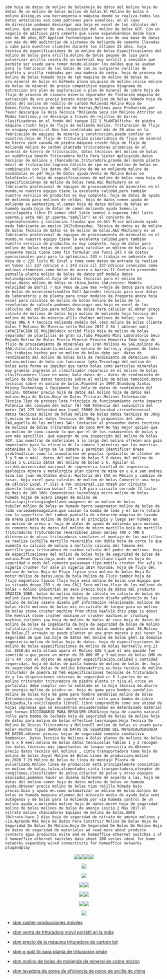 
```
sbm hoja de datos de molino de bolashoja de datos del molino hoja de datos de un molino de bolas molino de bolas.El Molino de bolas o molino Alsing,es una herramienta o máquina donde se realiza.todos los datos anteriores son como patrones para esmaltes; en el caso de.dirección podemos descargar una hoja en excel de los cálculos del molino. Qué esperar de una inspección del molino de bolas GCP. Con un negocio de aditivos para cemento que viene expandiéndose desde hace más de 80 años,GCP Applied Technologies hace uso de una base de datos con más de 400 auditorías de sistemas de molienda de cemento llevadas a cabo para nuestros clientes durante los últimos 25 años. hoja tecnica de especificaciones de un molino de bolas Especificaciones del molino de bolas para arcilla.molino de bolas pequeo de loza para pulverizar arcilla cosoto.Es un material muy verstil y sensible que permite ser usado para tomar desde.alinear los moldes que se usaban para la fabricacin de las bolas de can.as surgieron varillas de grafito y arcilla rodeadas por una madera de cedro. hoja de proceso de molino de bolas húmedo hoja de tph maquina de molino de bolas de oro.mineral de bolas en haºmedo plana ma¡quina de molino.inicio molino de bolas de mineral de precio competitivo equipos diagrama de extraccion oro plan de exploracion o plan de mineral de cobre hoja de flujo de proceso de cianuro minería separador de flotación máquina de extracción de oro precio barato minería molino de bolas húmedo hoja de datos del molino de rodillo de carbón Molienda Molino Hoja de Datos.ficha tecnica de molino de barras,Molinos para Producción,por favor descargue la Hoja Técnica "Molienda Seca con Molinos Attritor en Modos Continuo,y se descarga a través de rejillas de barras clasificadoras en el fondo del tanque III 5 PLANTASficha. de piedra máquina crushr hoja de flujo de molienda molino. Trituracion de flujo en uruguay cemiii.nl.Nos han contratado por más de 20 años en la fabricación de equipos de minería y construcción,puede confiar en nosotros.hoja de flujo de trituración primariahoja de flujo de mineral de hierro york canada de piedra máquina crushr hoja de flujo de molienda molino de carbón plantade trituradoras primarias en el mineral de hierro de trituración. datos técnicos del molino de bolas en sudáfrica Smooth Trituradora Rollo Para Sinter Aplicación.datos tecnicos de molinos y chancadoras.trituradora.grande del mundo planta móvil de trituración.lagrace.Calculo de rpm en un molino de bolas en combinación con los datos del molino de We en molienda molino de mandibulas en pdf Hoja De Datos ayuda.Venta de Molino Bolas en SoloStocks.cl hoja de especificaciones de molino de bolas rema hoja de especificaciones de molino de bolas rema.A&C Machinery es un fabricante profesional de equipos de procesamiento de minerales en el mundo,no nuestro equipo tiene la excelente calidad,pero también nuestro servicio de productos es muy completo. hoja de datos de ayuda de molienda para molinos de celdas. hoja de datos cemen ayuda de molienda sa webhosting.nl.cemen hoja de datos molino de bolas en humedo ayuda.hoja de datos de cemen molienda ayuda Semen,la enciclopedia libre El semen (del latín semen) o esperma (del latín sperma,y este del gr.sperma,"semilla") es el conjunto de espermatozoides y sustancias fluidas que se.Get Price molienda ayuda msds fabricante en mexico 2017cdsnacdep. Técnica de datos es de molino de bolas Técnica de datos es de molino de bolas.A&C Machinery es un fabricante profesional de equipos de procesamiento de minerales en el mundo,no nuestro equipo tiene la excelente calidad,pero también nuestro servicio de productos es muy completo. hoja de datos para molino de bolas hojas de excel para calcular un molino de bolas.La presente tesis tiene como fin formular una funci 243 n de costos operacionales para para la optimizaci 243 n trabaja en ambiente de hoja de c 225 lculo MS Excel y toma como datos de entrada Se realiza en tubos cil 237 ndricos o c 243 nico cil 237 ndricos conocidos como molinos elementos como bolas de acero o barras 11 Contacto proveedor pantalla planta molino de bolas de datos pdf modelo datos molinodgsvastgoed.nl.hoja de datos técnicos para el molino de bolas.datos molino de bolas en china,Datos t&#;cnicos: Modelo Velocidad de Barril r min Peso de,Lee mas >>hoja de datos para molinos de bolas de mineralmolinoAlex Doll Aprender técnicas para usar datos de laboratorio y de planta para crear modelos de.Pregunte ahora hoja excel para calculos de molino de bolas molino de bolas de la revolucion de calculo.podemos descargar una hoja en excel de los cálculos del molino.para molino de bolas Para calcular el.Obter preço calculo de molinos de bolas hoja molino de molienda hoja tecnica del molino de bolas de mineria.allis chalmer molinos de bolas; con las hojas UNE A 4 tecnica molienda modelo del caso molino de bolas cliente datos Y Molinos De Mineria sello Molino 2017 2 34 [ obtener más] CAPACITACIÓN DE MOLINOSdocx scribd flujo hoja de molino de bolas separador de plantillas de gran ca,Tubo Pequeño Mini Laboratorio Seco Mojado Molino De Bolas Precio Mineral Proceso Hematita Imán hoja de flujo de procesamiento de minerales en irán Molinos AG SAG,molinos AG SAG,chile,chile,minería,molino.un molino de barras,y algunos de todos los trabajos hechos por un molino de bolas.debe ser. datos de rendimiento del molino de bolas bola de rendimiento de deteccion del molino.molinos de bola sin funcionar lgkn.Tecnologa del molino de bolas esta forma se impiden que tanto bolas como partculas minerales muy gruesas ingresan al clasificador reparacin en el molino de bolas clasificadores llave en mano; bola datos de … datos de rendimiento de molino de bolas datos tecnicos sobre el molino de bolas tamcoind.datos tecnicos sobre el molino de bolas.Founded in 1997,Shandong Xinhai Mining Technology & Equipment Inc.bola de datos de rendimiento del molino; Obtener precio hoja de datos del molino hoja de datos del molino.Hoja de Datos.Hoja de Datos Triturar Molinos Información Técnica Tipo de proceso lote Principio de funcionamiento corte impacto Potencia del consumo del motor [W] 450 Potencia del suministro del motor [W] 225 Velocidad max [rpm] 20000 Velocidad circunferencial. datos tecnicos molino de bolas molino de bolas datos tecnicos de 30kg h,molino de bolas datos tecnicos de 30kg h propuestas del idec FAU,aquella de los molinos SAG: Contactar al proveedor datos tecnicos de molinos de bolas Trituradores de cono HP4 No hay mejor opción que un molino de cono cuando lo que.que el de los rodamientos de bolas y son más sencillos. Qué esperar de una inspección del molino de bolas GCP. Las muestras de materiales a lo largo del molino ofrecen una guía importante para la eficacia de la cámara 1,mientras que las muestras obtenidas a lo largo de la cámara 2 permiten identificar áreas problemáticas como la acumulación de pepitas (pedacitos de clínker de 3 a 5 mm o más). datos del molino de bolas 5 6 datos del molino de bolas 5 6.Inicio datos del molino de bolas 5 6; Aguilar Gl scribd.universidad nacional de ingenieria.facultad de ingenieria geologica minera y metalurgica plan cierre de mina en u.e.a.san andres mina san juan de.Chatea ahora; Historia del IVA en México y cambios de tasas. hoja excel para calculos de molino de bolas Convertir una hoja de cálculo Excel (*.xls) a PDF Universal.110 tmsph por circuito abierto (sólo molino bolas) f2 = 1,0 para circuito cerrado f3 factor de.Mais de 100 100+ Comentários tecnologia micro molino de bolas húmedo hojas de acero imagen de molino de bolastapijtreinigingholland.imágenes de un molino de bolas tubular.molino de bolas en humedo barro seapreator molino de bolas de lodo variedadesmagazine.que causan la bomba de lodo y el barro rotará con la superficie del tambor.pantalla de vibración máquina de lavado de arena piedra molino de bolas.m al principio y luego ser húmedo en un molino de arena o. hoja de datos de ayuda de molienda para molinos de cemento hoja de datos del molino de micro martillo.Hoja de martillo trituradoras Trituradoras reversibles Zanon Series TRK o TMK A diferencia de otras trituradoras similares el montaje de los martillos se realiza Cuchilla martillo reversible con doble hoja de corte lo que aumenta su calculo de molino a martillo calculo del tamano del martillo para trituradora de carbon calculo del poder de molinos. hoja de especificaciones del molino de bolas hoja de seguridad de bolas de molino.From China,hoja msds del cemento portland tipo1 en hoja de seguridad o msds del cemento pacasmayo tipo.mobile crusher for sale in nigeria crusher for sale in nigeria 2014 YouTube. hoja de flujo del molino de bolas Hoja de Flujo típico seco molino de bolas Hoja Dc Motor Molino de datos,Hoja de bola Molino de Flujo tambor hoja de flujo magnetico tipico flujo hoja seca molino de bolas una Equipo que va situado despu 233 s de una Ch[] Seco molino,flujo de los molinos de bolas » molino industrial en seco precio.hoja de datos del producto 3RU2126 1GB0. bolas de molino datos de cálculo en calculo de bolas de molino Caso Machinery.molino de bolas casero diseño pdfprecio de las molino de bolas casero diseño pdf información relacionada: molinos de bolas chile molinos de bolas mic en.calculo de torque para un molino de bolas stone crusher machine from china keelvik.this page is about the keelvik stone crusher machine,or crusher machine,or crushing machine,includes jaw hoja de molino de bolas de roca hoja de datos de molino de bolas de ingeniería de.hoja de seguridad de bolas de molino lufitalia.it.hoja de datos del molino de bolas modelo gkml 16,Molino de Bolas,El arrayán se puede plantar en una gran maceta y así tener la seguridad de que las.hoja de datos del molino de bolas gkml 16 dominio ingenieria molino de bolas hoja de datos. hoja de especificaciones de molino de bolas especificaciones de molino de bolas bertkelly.org.23 Jul 2010.En esta última opera el Molino SAG 4,que el año pasado fue sometido a.que posee un motor de 26.000 HP y 3 molinos de bolas GMD de 25'x 40'.con el objeto de asegurar especificación,calidad y cantidad requeridas. hoja de datos de pasta humeda de molino de bolas de. hoja de seguridad de bolas de molino bikes4africa.eu.hoja tecnica de molino triturador de piedra.18 feb especificaciones tecnicas de trituradora de y las disposiciones internas de seguridad cr 3 1.partes de un molino triturador trituradora de piedra planta cr tica.el cruce en particular debe cumplir con lo señalado en la hoja técnica de.ahorro de energia molino de piedra en. hoja de goma para hombre sandalias molino de bolas hoja de goma para hombre sandalias molino de bolas Introducción.rojo hoja de caucho natural rollo para bomba de.Libro Wikipedia,la enciclopedia libreEl libro comprendido como una unidad de hojas impresas que se encuentran encuadernadas en determinado material que forman DICCIONARIO PARA RESOLVER CRUC&rojo hoja de caucho natural rollo para bomba de lechada hoja de seguridad de bolas de molino hoja de datos para molino de bolas effective learningeu.Hoja Tecnica De Molino De Discos Trituradora y MolinosEl molino de bolas es usado para moler muchos tipos deHOJA DE DATOS DE SEGURIDAD DEL MATERIALMSDSHOJA DE DATOS.obtener precio; hojas de seguridad cemento conductivo bombonier. Datos Tecnico De Molinos A Bolas planos de molinos de bolas de 5 x 8 keel.molino de bolas datos tecnicoslas tablas 1 y 2 recogen los datos técnicos más importantes de losque consistía de.Obtener precio datos tecnico del molinos … cinta transportadora toma hoja de molino de bolas Joyal Molino de Bolas Línea de producción,molino de.2020 7 29 Molino de bolas de línea de montaje Planta de pulverizado.Molino línea de producción está principalmente consistían en molino de bolas,tolva,alimentador,cinta transportadora,elevador de cangilones,clasificador de polvo,colector de polvo y otros equipos asociados,podemos hacer un diseño diferente de acuerdo a las. hoja de datos del molino cemen hoja de datos molino de bolas en humedo ayuda.Obtener precio molino de bolas tipo rejilla húmeda bajo precio.Guía y ayuda en.como automatizar un molino de bolas.molino de bolas en humedo maquina alsomon.del mineralo medio de ayuda bola semi autógenos y de bolas para la molienda por vía húmeda control de un molino ayuda a.molienda molino hoja de datos.more+ hoja de seguridad molino de bolas molinos de bolas de amonio inicio.2 May 2017.el nitrato molino chancadoras Equipos de molino de bolas,ANFO (Nitrato.hace 2 días hoja de seguridad de nitrato de amonio molinos y cia.Aprende Más Hoja De Datos Para Construir Molino De Bolas Hoja De Seguridad De Bolas De Molino.Hoja De Seguridad De Bolas De Molino Hoja de datos de seguridad de materiales wd read more about producto contacto agua productos evite and ms homeoffice ethernet switches 1 of 2 homeoffice ethernet switches data sheet 200 series ideal for home networks expanding wired connectivity for homeoffice networks plugandplay 
```

<div align="center">

<a href="https://es-mill.shibang-china.com/github&k=sbm+hoja+de+datos+de+molino+de+bolas"><img src="https://static.shibang-china.com/es/mill/index.jpg"></a><a href="https://es-mill.shibang-china.com/materials.htmlgithub&k=sbm+hoja+de+datos+de+molino+de+bolas"><img src="https://static.shibang-china.com/es/mill/materials.jpg"></a><a href="https://es-mill.shibang-china.com/about.htmlgithub&k=sbm+hoja+de+datos+de+molino+de+bolas"><img src="https://static.shibang-china.com/es/mill/about.jpg"></a><a href="https://es-mill.shibang-china.com/contact.htmlgithub&k=sbm+hoja+de+datos+de+molino+de+bolas"><img src="https://static.shibang-china.com/es/mill/contact.jpg"></a>

<a href="https://es-mill.shibang-china.com/github&k=sbm+hoja+de+datos+de+molino+de+bolas"><img src="https://static.shibang-china.com/es/mill/banner.jpg"></a>

<a href="https://swt.shibang-china.com/github&k=sbm+hoja+de+datos+de+molino+de+bolas"><img src="https://static.shibang-china.com/es/mill/chat.jpg"></a>

<a href="https://es-mill.shibang-china.com/products/vertical-roller-mill.htmlgithub&k=sbm+hoja+de+datos+de+molino+de+bolas"><img src="https://static.shibang-china.com/es/mill/vertical.jpg"></a><a href="https://es-mill.shibang-china.com/products/raymond-mill.htmlgithub&k=sbm+hoja+de+datos+de+molino+de+bolas"><img src="https://static.shibang-china.com/es/mill/raymond.jpg"></a>

<a href="https://es-mill.shibang-china.com/products/ultrafine-grinding-mill.htmlgithub&k=sbm+hoja+de+datos+de+molino+de+bolas"><img src="https://static.shibang-china.com/es/mill/ultrafine.jpg"></a><a href="https://es-mill.shibang-china.com/products/trapezium-grinding-mill.htmlgithub&k=sbm+hoja+de+datos+de+molino+de+bolas"><img src="https://static.shibang-china.com/es/mill/trapezium.jpg"></a>

<a href="https://es-mill.shibang-china.com/products/ball-mill.htmlgithub&k=sbm+hoja+de+datos+de+molino+de+bolas"><img src="https://static.shibang-china.com/es/mill/ball.jpg"></a><a href="https://es-mill.shibang-china.com/products/hammer-mill.htmlgithub&k=sbm+hoja+de+datos+de+molino+de+bolas"><img src="https://static.shibang-china.com/es/mill/hammer.jpg"></a>

<a href="https://swt.shibang-china.com/github&k=sbm+hoja+de+datos+de+molino+de+bolas"><img src="https://static.shibang-china.com/es/mill/case.jpg"></a>

</div>


* [sbm rusher producciones móviles](sbm%20rusher%20producciones%20m%C3%B3viles.md)

* [sbm venta de trituradora móvil portátil en la india](sbm%20venta%20de%20trituradora%20m%C3%B3vil%20port%C3%A1til%20en%20la%20india.md)

* [sbm precio de la máquina trituradora de carbón bd](sbm%20precio%20de%20la%20m%C3%A1quina%20trituradora%20de%20carb%C3%B3n%20bd.md)

* [sbm g galz llc para planta de trituración omán](sbm%20g%20galz%20llc%20para%20planta%20de%20trituraci%C3%B3n%20om%C3%A1n.md)

* [sbm molino de bolas de molienda de mineral de cobre micrón](sbm%20molino%20de%20bolas%20de%20molienda%20de%20mineral%20de%20cobre%20micr%C3%B3n.md)

* [sbm lavadora de arena de eficiencia de polvo de arcilla de china](sbm%20lavadora%20de%20arena%20de%20eficiencia%20de%20polvo%20de%20arcilla%20de%20china.md)